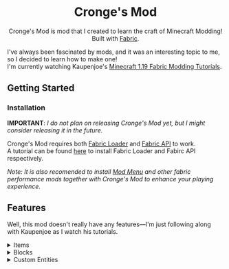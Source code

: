 <div align="center">

<!-- Title -->
  
# Cronge's Mod 
Cronge's Mod is mod that I created to learn the craft of Minecraft Modding! <br/>
Built with [Fabric](https://fabricmc.net).
</div>
<!-- Description -->

I've always been fascinated by mods, and it was an interesting topic to me, so I decided to learn how to make one! <br/>
I'm currently watching Kaupenjoe's [Minecraft 1.19 Fabric Modding Tutorials](https://www.youtube.com/playlist?list=PLKGarocXCE1EeLZggaXPJaARxnAbUD8Y_).

<!-- *I had another mod, but I messed with Git and lost all my work. So I decided to restart.* -->

</div>

## Getting Started

### Installation

**IMPORTANT**: *I do not plan on releasing Cronge's Mod yet, but I might consider releasing it in the future.*

Cronge's Mod requires both [Fabric Loader](https://fabricmc.net/use/installer) and [Fabric API](https://modrinth.com/mod/fabric-api) to work. <br/>
A tutorial can be found [here](https://www.youtube.com/watch?v=x7gmfib4gHg) to install Fabric Loader and Fabirc API respectively.

*Note: It is also recomended to install [Mod Menu](https://modrinth.com/mod/modmenu) and other fabric performance mods together with Cronge's Mod to enhance your playing experience.*

## Features
Well, this mod doesn't really have any features—I'm just following along with Kaupenjoe as I watch his tutorials.

<!-- Dropdowns -->
<details>
<summary>Items</summary>
  
<!-- TODO: Add Items here -->
  
</details>

<details>
<summary>Blocks</summary>
  
<!-- TODO: Add Blocks here -->
  
</details>

<details>
<summary>Custom Entities</summary>
  
<!-- TODO: Add Custom Enitities here -->
  
</details>

</div>


